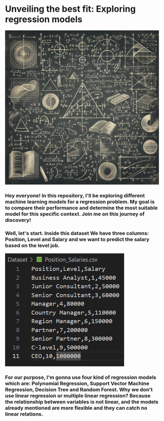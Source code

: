 # Unveiling the best fit: Exploring regression models

<img src='Images/maths.jpeg'>



### Hey everyone!  In this repository, I'll be exploring different machine learning models for a regression problem. My goal is to compare their performance and determine the most suitable model for this specific context. Join me on this journey of discovery!

### Well, let's start. Inside this dataset We have three columns: Position, Level and Salary and we want to predict the salary based on the level job.



<img src = 'Images/Dataset.png'>



### For our purpose, I'm gonna use four kind of regression models which are: Polynomial Regression, Support Vector Machine Regression, Decision Tree and Random Forest. Why we don't use linear regression or multiple linear regression? Because the relationship between variables is not linear, and the models already mentioned are more flexible and they can catch no linear relations.

